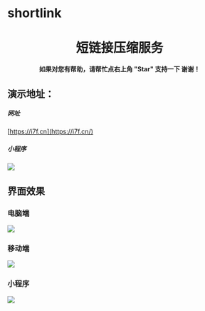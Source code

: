 # shortlink

<h1 align="center">短链接压缩服务</h1>

<p align="center">
    <b>如果对您有帮助，请帮忙点右上角 "Star" 支持一下 谢谢！</b>
</p>

## 演示地址：

##### 网址
  [https://i7f.cn](https://i7f.cn/)

##### 小程序
![](https://i7f.cn/4.png)
## 界面效果

### 电脑端
![](https://i7f.cn/1.png)

### 移动端
![](https://i7f.cn/2.png)

### 小程序
![](https://i7f.cn/3.png)
